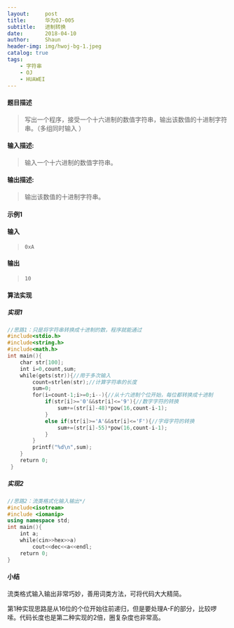 ```yaml
---
layout:     post
title:      华为OJ-005
subtitle:   进制转换
date:       2018-04-10
author:     Shaun
header-img: img/hwoj-bg-1.jpeg
catalog: true
tags:
    - 字符串
    - OJ
    - HUAWEI
---
```



#### 题目描述

> 写出一个程序，接受一个十六进制的数值字符串，输出该数值的十进制字符串。（多组同时输入 ）

#### 输入描述:

> 输入一个十六进制的数值字符串。

#### 输出描述:

> 输出该数值的十进制字符串。

#### 示例1

#### 输入

> ```
> 0xA
> ```

#### 输出

> ```
> 10
> ```



#### 算法实现



##### 实现1

```C++
//思路1：只是将字符串转换成十进制的数，程序就能通过
#include<stdio.h>
#include<string.h>
#include<math.h>
int main(){
    char str[100];
    int i=0,count,sum;
    while(gets(str)){//用于多次输入
        count=strlen(str);//计算字符串的长度
        sum=0;
        for(i=count-1;i>=0;i--){//从十六进制个位开始，每位都转换成十进制
            if(str[i]>='0'&&str[i]<='9'){//数字字符的转换
                sum+=(str[i]-48)*pow(16,count-i-1);
            }
            else if(str[i]>='A'&&str[i]<='F'){//字母字符的转换
                sum+=(str[i]-55)*pow(16,count-i-1);
       		}
        }
        printf("%d\n",sum);
    }
    return 0;
 }
```



##### 实现2

```c++
//思路2：流类格式化输入输出*/  
#include<isotream>
#include <iomanip>
using namespace std;
int main(){  
    int a;
    while(cin>>hex>>a)
        cout<<dec<<a<<endl;
    return 0;
}
```




#### 小结

流类格式输入输出非常巧妙，善用词类方法，可将代码大大精简。

第1种实现思路是从16位的个位开始往前递归，但是要处理A-F的部分，比较啰嗦。代码长度也是第二种实现的2倍，圈复杂度也非常高。






